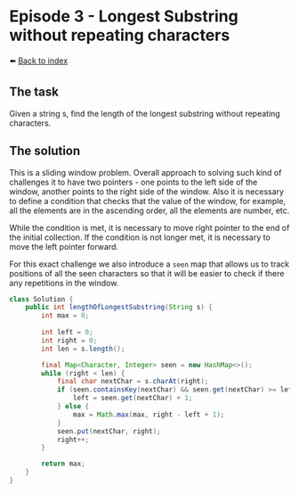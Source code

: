 # Episode 3 - Longest Substring without repeating characters

⬅️ [Back to index](README.md)

## The task

Given a string s, find the length of the longest substring without repeating characters.

## The solution

This is a sliding window problem. Overall approach to solving such kind of challenges it to have two pointers - one points to the left side of the window, another points to the right side of the window. Also it is necessary to define a condition that checks that the value of the window, for example, all the elements are in the ascending order, all the elements are number, etc. 

While the condition is met, it is necessary to move right pointer to the end of the initial collection. If the condition is not longer met, it is necessary to move the left pointer forward. 

For this exact challenge we also introduce a `seen` map that allows us to track positions of all the seen characters so that it will be easier to check if there any repetitions in the window. 

```java
class Solution {
    public int lengthOfLongestSubstring(String s) {
        int max = 0;
        
        int left = 0; 
        int right = 0; 
        int len = s.length();

        final Map<Character, Integer> seen = new HashMap<>();
        while (right < len) {
            final char nextChar = s.charAt(right);
            if (seen.containsKey(nextChar) && seen.get(nextChar) >= left) {
                left = seen.get(nextChar) + 1;
            } else {
                max = Math.max(max, right - left + 1);
            }
            seen.put(nextChar, right);
            right++;
        }

        return max; 
    }
}
```